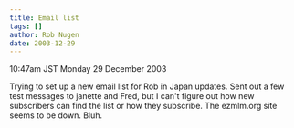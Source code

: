 ```yaml
---
title: Email list
tags: []
author: Rob Nugen
date: 2003-12-29
---
```


<p class=date>10:47am JST Monday 29 December 2003</p>

<p>Trying to set up a new email list for Rob in Japan updates.  Sent
  out a few test messages to janette and Fred, but I can't figure out
  how new subscribers can find the list or how they subscribe.  The
  ezmlm.org site seems to be down.  Bluh.</p>
